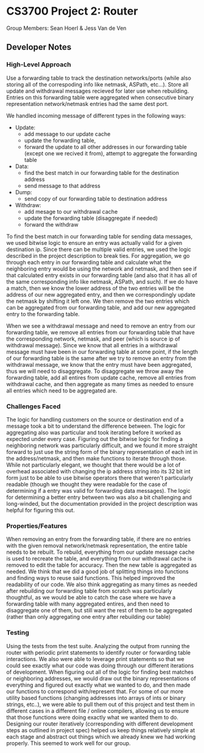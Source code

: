 # CS3700 Project 2: Router
Group Members: Sean Hoerl & Jess Van de Ven

## Developer Notes

### High-Level Approach
Use a forwarding table to track the destination networks/ports (while also storing all of the correspoding info like netmask, ASPath, etc...). Store all update and withdrawal messages recieved for later use when rebuilding. Entries on this forwarding table were aggregated when consecutive binary representation network/netmask entries had the same dest port. 

We handled incoming message of different types in the following ways:
* Update:
    *  add message to our update cache 
    *  update the forwarding table,
    *  forward the update to all other addresses in our forwarding table (except one we recived it from), attempt to aggregate the forwarding table
* Data: 
    * find the best match in our forwarding table for the destination address
    * send message to that address
* Dump: 
    * send copy of our forwarding table to destination address
* Withdraw: 
    * add mesage to our withdrawal cache
    * update the forwarding table (disaggregate if needed)
    * forward the withdraw

To find the best match in our forwarding table for sending data messages, we used bitwise logic to ensure an entry was actually valid for a given destination ip. Since there can be multiple valid entries, we used the logic described in the project description to break ties. For aggregation, we go through each entry in our forwarding table and calculate what the neighboring entry would be using the network and netmask, and then see if that calculated entry exists in our forwarding table (and also that it has all of the same corresponding info like netmask, ASPath, and such). If we do have a match, then we know the lower address of the two entries will be the address of our new aggregated entry, and then we correspondingly update the netmask by shifting it left one. We then remove the two entries which can be aggregated from our forwarding table, and add our new aggregated entry to the forwarding table.

When we see a withdrawal message and need to remove an entry from our forwarding table, we remove all entries from our forwarding table that have the corresponding network, netmask, and peer (which is source ip of withdrawal message). Since we know that all entries in a withdrawal message must have been in our forwarding table at some point, if the length of our forwarding table is the same after we try to remove an entry from the withdrawal message, we know that the entry must have been aggregated, thus we will need to disaggregate. To disaggregate we throw away the forwarding table, add all entires from update cache, remove all entries from withdrawal cache, and then aggregate as many times as needed to ensure all entries which need to be aggregated are.

### Challenges Faced
The logic for handling customers on the source or destination end of a message took a bit to understand the difference between. The logic for aggregating also was particular and took iterating before it worked as expected under every case. Figuring out the bitwise logic for finding a neighboring network was particularly difficult, and we found it more straight forward to just use the string form of the binary representation of each int in the address/netmask, and then make functions to iterate through those. While not particularly elegant, we thought that there would be a lot of overhead associated with changing the ip address string into its 32 bit int form just to be able to use bitwise operators there that weren't particularly readable (though we thought they were readable for the case of determining if a entry was valid for forwarding data messages). The logic for determining a better entry between two was also a bit challenging and long-winded, but the documentation provided in the project description was helpful for figuring this out.

### Properties/Features
When removing an entry from the forwarding table, if there are no entries with the given removal network/netmask representation, the entire table needs to be rebuilt. To rebuild, everything from our update message cache is used to recreate the table, and everything from our withdrawal cache is removed to edit the table for accuracy. Then the new table is aggregated as needed. We think that we did a good job of splitting things into functions and finding ways to reuse said functions. This helped improved the readability of our code. We also think aggregating as many times as needed after rebuilding our forwarding table from scratch was particularly thoughtful, as we would be able to catch the case where we have a forwarding table with many aggregated entires, and then need to disaggregate one of them, but still want the rest of them to be aggregated (rather than only aggregating one entry after rebuilding our table)

### Testing
Using the tests from the test suite. Analyzing the output from running the router with periodic print statements to identify router or forwarding table interactions. We also were able to leverage print statements so that we could see exactly what our code was doing through our different iterations of development. When figuring out all of the logic for finding best matches or neighboring addresses, we would draw out the binary representations of everything and figured out exactly what we wanted to do, and then made our functions to correspond with/represent that. For some of our more utility based functions (changing addresses into arrays of ints or binary strings, etc..), we were able to pull them out of this project and test them in different cases in a different file / online compilers, allowing us to ensure that those functions were doing exactly what we wanted them to do. Designing our router iteratively (corresponding with different development steps as outlined in project spec) helped us keep things relatively simple at each stage and abstract out things which we already knew we had working properly. This seemed to work well for our group.
